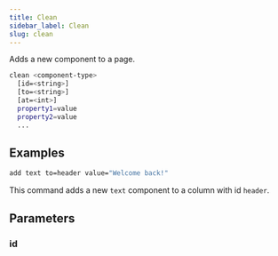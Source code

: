 ```yaml
---
title: Clean
sidebar_label: Clean
slug: clean
---
```


Adds a new component to a page.

```bash
clean <component-type>
  [id=<string>]
  [to=<string>]
  [at=<int>]
  property1=value
  property2=value
  ...
```

## Examples

```bash
add text to=header value="Welcome back!"
```

This command adds a new `text` component to a column with id `header`.

## Parameters

### id
